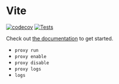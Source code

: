 # Vite
[![codecov](https://codecov.io/gh/vite-cloud/vite/branch/main/graph/badge.svg?token=2OSGR5J75F)](https://codecov.io/gh/vite-cloud/vite)
[![Tests](https://github.com/vite-cloud/vite/actions/workflows/tests.yml/badge.svg)](https://github.com/vite-cloud/vite/actions/workflows/tests.yml)

Check out [the documentation](//vite.cloud/docs) to get started.


* `proxy run`
* `proxy enable`
* `proxy disable`
* `proxy logs`
* `logs`
